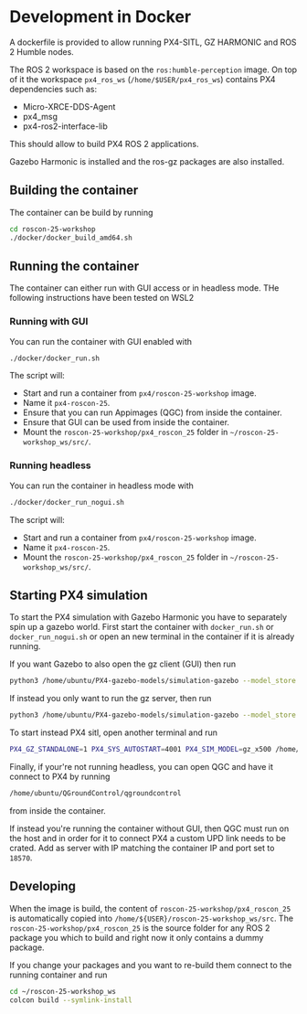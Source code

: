 # Development in Docker

A dockerfile is provided to allow running PX4-SITL, GZ HARMONIC and ROS 2 Humble nodes.

The ROS 2 workspace is based on the `ros:humble-perception` image. On top of it the workspace `px4_ros_ws` (`/home/$USER/px4_ros_ws`) contains PX4 dependencies such as:

- Micro-XRCE-DDS-Agent
- px4_msg
- px4-ros2-interface-lib

This should allow to build PX4 ROS 2 applications.

Gazebo Harmonic is installed and the ros-gz packages are also installed.

## Building the container

The container can be build by running

```sh
cd roscon-25-workshop
./docker/docker_build_amd64.sh
```

## Running the container

The container can either run with GUI access or in headless mode.
THe following instructions have been tested on WSL2

### Running with GUI

You can run the container with GUI enabled with

```sh
./docker/docker_run.sh
```

The script will:

- Start and run a container from `px4/roscon-25-workshop` image.
- Name it `px4-roscon-25`.
- Ensure that you can run Appimages (QGC) from inside the container.
- Ensure that GUI can be used from inside the container.
- Mount the `roscon-25-workshop/px4_roscon_25` folder in `~/roscon-25-workshop_ws/src/`.

### Running headless

You can run the container in headless mode with

```sh
./docker/docker_run_nogui.sh
```

The script will:

- Start and run a container from `px4/roscon-25-workshop` image.
- Name it `px4-roscon-25`.
- Mount the `roscon-25-workshop/px4_roscon_25` folder in `~/roscon-25-workshop_ws/src/`.

## Starting PX4 simulation

To start the PX4 simulation with Gazebo Harmonic you have to separately spin up a gazebo world. First start the container with `docker_run.sh` or `docker_run_nogui.sh` or open an new terminal in the container if it is already running.

If you want Gazebo to also open the gz client (GUI) then run

```sh
python3 /home/ubuntu/PX4-gazebo-models/simulation-gazebo --model_store /home/ubuntu/PX4-gazebo-models/
```

If instead you only want to run the gz server, then run

```sh
python3 /home/ubuntu/PX4-gazebo-models/simulation-gazebo --model_store /home/ubuntu/PX4-gazebo-models/ --headless
```

To start instead PX4 sitl, open another terminal and run

```sh
PX4_GZ_STANDALONE=1 PX4_SYS_AUTOSTART=4001 PX4_SIM_MODEL=gz_x500 /home/ubuntu/px4_sitl/bin/px4 -w /home/ubuntu/px4_sitl/romfs
```

Finally, if your're not running headless, you can open QGC and have it connect to PX4 by running

```sh
/home/ubuntu/QGroundControl/qgroundcontrol
```

from inside the container.

If instead you're running the container without GUI, then QGC must run on the host and in order for it to connect PX4 a custom UPD link needs to be crated. Add as server with IP matching the container IP and port set to `18570`.

## Developing

When the image is build, the content of `roscon-25-workshop/px4_roscon_25` is automatically copied into `/home/${USER}/roscon-25-workshop_ws/src`. The `roscon-25-workshop/px4_roscon_25` is the source folder for any ROS 2 package you which to build and right now it only contains a dummy package.

If you change your packages and you want to re-build them connect to the running container and run

```sh
cd ~/roscon-25-workshop_ws
colcon build --symlink-install
```
